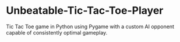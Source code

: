 # Unbeatable-Tic-Tac-Toe-Player
Tic Tac Toe game in Python using Pygame with a custom AI opponent capable of consistently optimal gameplay.
